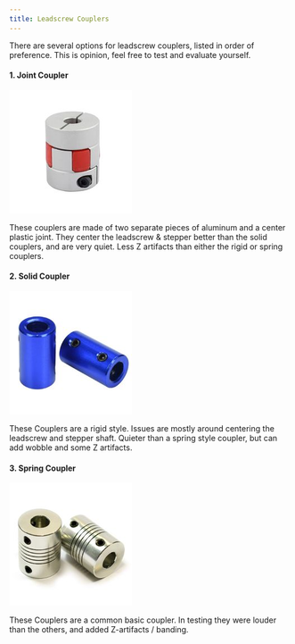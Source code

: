 ```yaml
---
title: Leadscrew Couplers
---
```


There are several options for leadscrew couplers, listed in order of preference.  This is opinion, feel free to test and evaluate yourself.

#### 1. Joint Coupler
![Joint Coupler](images/joint_coupler.jpg)

These couplers are made of two separate pieces of aluminum and a center plastic joint. They center the leadscrew & stepper better than the solid couplers, and are very quiet. Less Z artifacts than either the rigid or spring couplers.



#### 2. Solid Coupler
![Solid Coupler](images/solid_coupler.jpg)

These Couplers are a rigid style. Issues are mostly around centering the leadscrew and stepper shaft.  Quieter than a spring style coupler, but can add wobble and some Z artifacts.



#### 3. Spring Coupler
![Spring Coupler](images/spring_coupler.jpg)

These Couplers are a common basic coupler. In testing they were louder than the others, and added Z-artifacts / banding.

